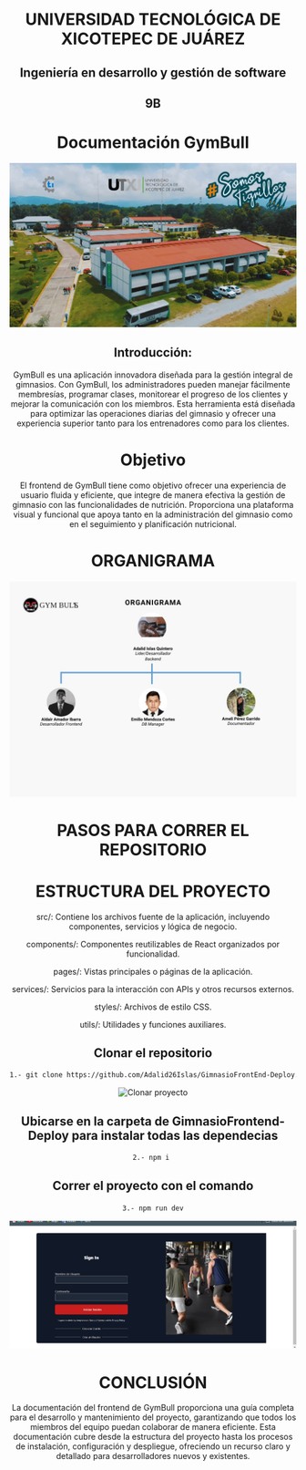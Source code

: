 <div align = "center">

# UNIVERSIDAD TECNOLÓGICA DE XICOTEPEC DE JUÁREZ

## Ingeniería en desarrollo y gestión de software

## 9B

# Documentación GymBull
![alt text](../Imagenes/portada.png)
## Introducción:

GymBull es una aplicación innovadora diseñada para la gestión integral de gimnasios. Con GymBull, los administradores pueden manejar fácilmente membresías, programar clases, monitorear el progreso de los clientes y mejorar la comunicación con los miembros. Esta herramienta está diseñada para optimizar las operaciones diarias del gimnasio y ofrecer una experiencia superior tanto para los entrenadores como para los clientes.

# Objetivo

El frontend de GymBull tiene como objetivo ofrecer una experiencia de usuario fluida y eficiente, que integre de manera efectiva la gestión de gimnasio con las funcionalidades de nutrición. Proporciona una plataforma visual y funcional que apoya tanto en la administración del gimnasio como en el seguimiento y planificación nutricional.

# ORGANIGRAMA
![Organigrama](../Imagenes/organigrama.jpg)
# PASOS PARA CORRER EL REPOSITORIO

# ESTRUCTURA DEL PROYECTO

src/: Contiene los archivos fuente de la aplicación, incluyendo componentes, servicios y lógica de negocio.

components/: Componentes reutilizables de React organizados por funcionalidad.

pages/: Vistas principales o páginas de la aplicación.

services/: Servicios para la interacción con APIs y otros recursos externos.

styles/: Archivos de estilo CSS.

utils/: Utilidades y funciones auxiliares.


## Clonar el repositorio

```sh
1.- git clone https://github.com/Adalid26Islas/GimnasioFrontEnd-Deploy.git
```

![Clonar proyecto](../Imagenes/clon.png)

## Ubicarse en la carpeta de GimnasioFrontend-Deploy para instalar todas las dependecias

```sh
2.- npm i 
```

## Correr el proyecto con el comando

```sh
3.- npm run dev
```
![vista  Cargada](../Imagenes/vista.png)

# CONCLUSIÓN

La documentación del frontend de GymBull proporciona una guía completa para el desarrollo y mantenimiento del proyecto, garantizando que todos los miembros del equipo puedan colaborar de manera eficiente. Esta documentación cubre desde la estructura del proyecto hasta los procesos de instalación, configuración y despliegue, ofreciendo un recurso claro y detallado para desarrolladores nuevos y existentes.

</div>